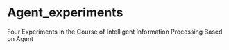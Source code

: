 # Agent_experiments
Four Experiments in the Course of Intelligent Information Processing Based on Agent
